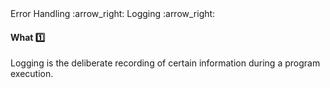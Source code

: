 <link rel="stylesheet" href="{{baseUrl}}/css/textbook.css">

<div class="website-content">

<div id="path">Error Handling :arrow_right: Logging :arrow_right:</div>

<div id="title">

#### What :one:

</div>

<div id="body">

Logging is the deliberate recording of certain information during a program execution.

</div>

</div>
